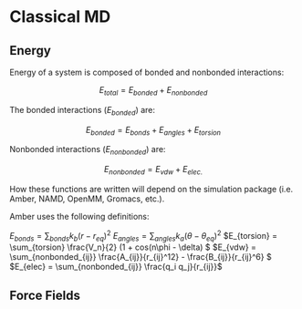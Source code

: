 # Classical MD

## Energy

Energy of a system is composed of bonded and nonbonded interactions:

$$
E _{total} = E_{bonded} + E_{nonbonded} 
$$

The bonded interactions ($E_{bonded}$) are:

$$
E_{bonded} = E_{bonds} + E_{angles} + E_{torsion}
$$

Nonbonded interactions ($E_{nonbonded}$) are:

$$
E_{nonbonded} = E_{vdw} + E_{elec.}
$$

How these functions are written will depend on the simulation package (i.e. Amber, NAMD, OpenMM, Gromacs, etc.). 

Amber uses the following definitions:

$E_{bonds} = \sum_{bonds} k_b (r - r_{eq})^2$
$E_{angles} = \sum_{angles} k_{a} (\theta - \theta_{eq})^2$
$E_{torsion} = \sum_{torsion} \frac{V_n}{2} (1 + cos(n\phi - \delta) $
$E_{vdw} = \sum_{nonbonded_{ij}} \frac{A_{ij}}{r_{ij}^12} - \frac{B_{ij}}{r_{ij}^6} $
$E_{elec} = \sum_{nonbonded_{ij}} \frac{q_i q_j}{r_{ij}}$



## Force Fields


```python

```


```python

```
